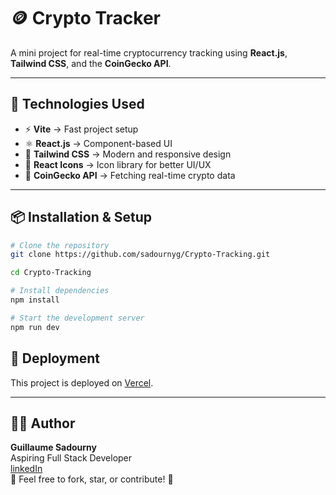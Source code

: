# 🪙 Crypto Tracker

A mini project for real-time cryptocurrency tracking using **React.js**, **Tailwind CSS**, and the **CoinGecko API**.

---

## 🚀 Technologies Used

- ⚡ **Vite** → Fast project setup
- ⚛️ **React.js** → Component-based UI
- 🎨 **Tailwind CSS** → Modern and responsive design
- 🔎 **React Icons** → Icon library for better UI/UX
- 📡 **CoinGecko API** → Fetching real-time crypto data

---

## 📦 Installation & Setup

```bash
# Clone the repository
git clone https://github.com/sadournyg/Crypto-Tracking.git

cd Crypto-Tracking

# Install dependencies
npm install

# Start the development server
npm run dev
```

## 🚀 Deployment

This project is deployed on [Vercel](https://vercel.com).

---

## 🧑‍💻 Author

**Guillaume Sadourny**  
Aspiring Full Stack Developer  
[linkedIn](https://www.linkedin.com/in/guillaume-sadourny/)  
💬 Feel free to fork, star, or contribute! 🚀
